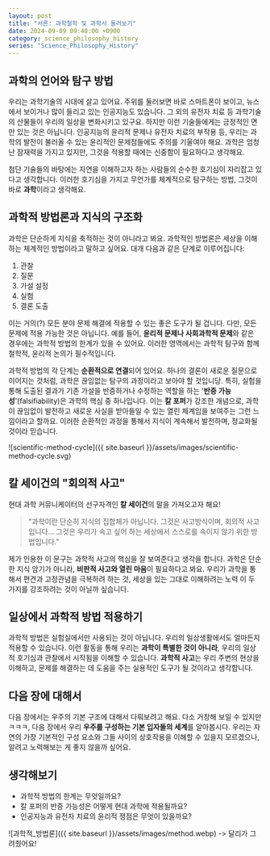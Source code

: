 ```yaml
---
layout: post
title: "서론: 과학철학 및 과학사 둘러보기"
date: 2024-09-09 09:40:00 +0900
category: science_philosophy_history
series: "Science_Philosophy_History"
---
```


## 과학의 언어와 탐구 방법 

우리는 과학기술의 시대에 살고 있어요. 주위를 둘러보면 바로 스마트폰이 보이고, 뉴스에서 보이거나 많이 들리고 있는 인공지능도 있습니다. 그 외의 유전자 치료 등 과학기술의 산물들이 우리의 일상을 변화시키고 있구요. 하지만 이런 기술들에게는 긍정적인 면만 있는 것은 아닙니다. 인공지능의 윤리적 문제나 유전자 치료의 부작용 등, 우리는 과학의 발전이 불러올 수 있는 윤리적인 문제점들에도 주의를 기울여야 해요. 과학은 엄청난 잠재력을 가지고 있지만, 그것을 적용할 때에는 신중함이 필요하다고 생각해요.

첨단 기술들의 바탕에는 자연을 이해하고자 하는 사람들의 순수한 호기심이 자리잡고 있다고 생각합니다. 이러한 호기심을 가지고 무언가를 체계적으로 탐구하는 방법, 그것이 바로 **과학**이라고 생각해요.

## 과학적 방법론과 지식의 구조화 

과학은 단순하게 지식을 축적하는 것이 아니라고 봐요. 과학적인 방법론은 세상을 이해하는 체계적인 방법이라고 말하고 싶어요. 대개 다음과 같은 단계로 이루어집니다:

1. 관찰
2. 질문
3. 가설 설정
4. 실험
5. 결론 도출

이는 거의(?) 모든 분야 문제 해결에 적용할 수 있는 좋은 도구가 될 겁니다. 다만, 모든 문제에 적용 가능한 것은 아닙니다. 예를 들어, **윤리적 문제나 사회과학적 문제**와 같은 경우에는 과학적 방법의 한계가 있을 수 있어요. 이러한 영역에서는 과학적 탐구와 함께 철학적, 윤리적 논의가 필수적입니다.

과학적 방법의 각 단계는 **순환적으로 연결**되어 있어요. 하나의 결론이 새로운 질문으로 이어지는 것처럼, 과학은 끊임없는 탐구의 과정이라고 보아야 할 것입니당. 특히, 실험을 통해 도출된 결과가 기존 가설을 반증하거나 수정하는 역할을 하는 '**반증 가능성**'(falsifiability)은 과학의 핵심 중 하나입니다. 이는 **칼 포퍼**가 강조한 개념으로, 과학이 끊임없이 발전하고 새로운 사실을 받아들일 수 있는 열린 체계임을 보여주는 그런 느낌이라고 할까요. 이러한 순환적인 과정을 통해서 지식이 계속해서 발전하며, 정교화될 것이라 믿습니다.

![scientific-method-cycle]({{ site.baseurl }}/assets/images/scientific-method-cycle.svg)

## 칼 세이건의 "회의적 사고"

현대 과학 커뮤니케이터의 선구자격인 **칼 세이건**의 말을 가져오고자 해요!

> "과학이란 단순히 지식의 집합체가 아닙니다. 그것은 사고방식이며, 회의적 사고입니다... 그것은 우리가 속고 싶어 하는 세상에서 스스로를 속이지 않기 위한 방법입니다."

제가 인용한 이 문구는 과학적 사고의 핵심을 잘 보여준다고 생각을 합니다. 과학은 단순한 지식 암기가 아니라, **비판적 사고와 열린 마음**이 필요하다고 봐요. 우리가 과학을 통해서 편견과 고정관념을 극복하려 하는 것, 세상을 있는 그대로 이해하려는 노력 이 두 가지를 강조하려는 것이 아닐까 싶습니다.

## 일상에서 과학적 방법 적용하기

과학적 방법은 실험실에서만 사용되는 것이 아닙니다. 우리의 일상생활에서도 얼마든지 적용할 수 있습니다. 이런 활동을 통해 우리는 **과학이 특별한 것이 아니라**, 우리의 일상적 호기심과 관찰에서 시작됨을 이해할 수 있습니다. **과학적 사고**는 우리 주변의 현상을 이해하고, 문제를 해결하는 데 도움을 주는 실용적인 도구가 될 것이라고 생각합니다.

## 다음 장에 대해서

다음 장에서는 우주의 기본 구조에 대해서 다뤄보려고 해요. 다소 거창해 보일 수 있지만ㅋㅋㅋ, 다음 장에서 우리 **우주를 구성하는 기본 입자들의 세계**를 알아봅시다. 우리는 자연의 가장 기본적인 구성 요소와 그들 사이의 상호작용을 이해할 수 있을지 모르겠으나, 알려고 노력해보는 게 좋지 않을까 싶어요.

## 생각해보기

- 과학적 방법의 한계는 무엇일까요?
- 칼 포퍼의 반증 가능성은 어떻게 현대 과학에 적용될까요?
- 인공지능과 유전자 치료의 윤리적 쟁점은 무엇이 있을까요?

![과학적_방법론]({{ site.baseurl }}/assets/images/method.webp)
-> 달리가 그려줬어요!